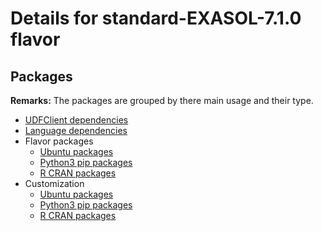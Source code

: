 # Details for standard-EXASOL-7.1.0 flavor

## Packages

**Remarks:** The packages are grouped by there main usage and their type.

- [UDFClient dependencies](flavor_base/udfclient_deps/packages/apt_get_packages)
- [Language dependencies](flavor_base/language_deps/packages/apt_get_packages)
- Flavor packages
  - [Ubuntu packages](flavor_base/flavor_base_deps_apt/packages/apt_get_packages)
  - [Python3 pip packages](flavor_base/flavor_base_deps_python/packages/python3_pip_packages)
  - [R CRAN packages](flavor_base/flavor_base_deps_r/packages/cran_packages)
- Customization
  - [Ubuntu packages](flavor_customization/packages/apt_get_packages)
  - [Python3 pip packages](flavor_customization/packages/python3_pip_packages)
  - [R CRAN packages](flavor_customization/packages/r_cran_packages)
